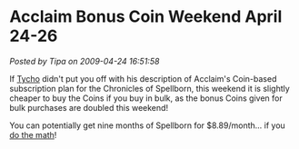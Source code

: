 # Acclaim Bonus Coin Weekend April 24-26

*Posted by Tipa on 2009-04-24 16:51:58*

If [Tycho](../index.php/2009/04/24/web-log-424-friday-is-free-day-edition/comment-page-1/#comment-13592) didn't put you off with his description of Acclaim's Coin-based subscription plan for the Chronicles of Spellborn, this weekend it is slightly cheaper to buy the Coins if you buy in bulk, as the bonus Coins given for bulk purchases are doubled this weekend!

You can potentially get nine months of Spellborn for $8.89/month... if you [do the math](../index.php/2009/03/20/spellborn-on-the-cheap-new-armors-dev-chat/)! 
